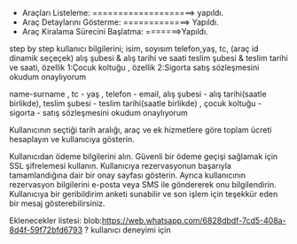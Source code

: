 - Araçları Listeleme: ====================> yapıldı.
- Araç Detaylarını Gösterme: =============> Yapıldı.
- Araç Kiralama Sürecini Başlatma: =======>Yapıldı.

step by step kullanıcı bilgilerini;
isim, soyısım telefon,yaş, tc, (araç id dinamik seçeçek) alış şubesi & alış tarihi ve saati
teslim şubesi & teslim tarihi ve saati,
özellik 1:Çocuk koltuğu , özellik 2:Sigorta
satış sözleşmesini okudum onaylıyorum

name-surname , tc - yaş , telefon - email, alış şubesi - alış tarihi(saatle birlikde), teslim şubesi - teslim tarihi(saatle birlikde) , çocuk koltuğu - sigorta - satış sözleşmesini okudum onaylıyorum

Kullanıcının seçtiği tarih aralığı, araç ve ek hizmetlere göre toplam ücreti hesaplayın ve kullanıcıya gösterin.

Kullanıcıdan ödeme bilgilerini alın. Güvenli bir ödeme geçişi sağlamak için SSL şifrelemesi kullanın.
Kullanıcıya rezervasyonun başarıyla tamamlandığına dair bir onay sayfası gösterin. Ayrıca kullanıcının rezervasyon bilgilerini e-posta veya SMS ile göndererek onu bilgilendirin.
Kullanıcıya bir geribildirim anketi sunabilir ve son işlem için teşekkür eden bir mesaj gösterebilirsiniz.

Eklenecekler listesi:
blob:https://web.whatsapp.com/6828dbdf-7cd5-408a-8d4f-59f72bfd6793 ? kullanıcı deneyimi için
